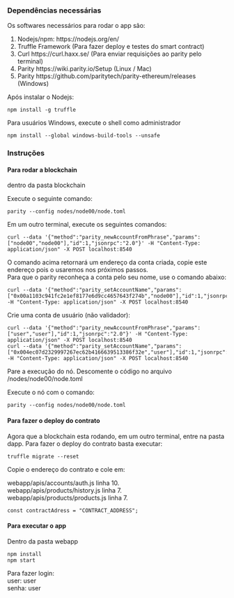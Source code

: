 ### Dependências necessárias

Os softwares necessários para rodar o app são:

<ol>
    <li> Nodejs/npm: https://nodejs.org/en/</li>
    <li> Truffle Framework (Para fazer deploy e testes do smart contract)</li>
    <li> Curl https://curl.haxx.se/ (Para enviar requisições ao parity pelo terminal) </li>
    <li> Parity https://wiki.parity.io/Setup (Linux / Mac) </li>
    <li> Parity https://github.com/paritytech/parity-ethereum/releases (Windows) </li>
</ol>

Após instalar o Nodejs: <br>

    npm install -g truffle
    
Para usuários Windows, execute o shell como administrador <br>
    
    npm install --global windows-build-tools --unsafe

### Instruções

#### Para rodar a blockchain

dentro da pasta blockchain <br>

Execute o seguinte comando: <br>

    parity --config nodes/node00/node.toml 

Em um outro terminal, execute os seguintes comandos: <br>

    curl --data '{"method":"parity_newAccountFromPhrase","params":["node00","node00"],"id":1,"jsonrpc":"2.0"}' -H "Content-Type: application/json" -X POST localhost:8540

O comando acima retornará um endereço da conta criada, copie este endereço pois o usaremos nos próximos passos. <br>
Para que o parity reconheça a conta pelo seu nome, use o comando abaixo: <br>

    curl --data '{"method":"parity_setAccountName","params":["0x00a1103c941fc2e1ef8177e6d9cc4657643f274b","node00"],"id":1,"jsonrpc":"2.0"}' -H "Content-Type: application/json" -X POST localhost:8540

Crie uma conta de usuário (não validador):

    curl --data '{"method":"parity_newAccountFromPhrase","params":["user","user"],"id":1,"jsonrpc":"2.0"}' -H "Content-Type: application/json" -X POST localhost:8540
    curl --data '{"method":"parity_setAccountName","params":["0x004ec07d2329997267ec62b4166639513386f32e","user"],"id":1,"jsonrpc":"2.0"}' -H "Content-Type: application/json" -X POST localhost:8540

Pare a execução do nó. Descomente o código no arquivo /nodes/node00/node.toml <br>

Execute o nó com o comando: <br>

    parity --config nodes/node00/node.toml 

#### Para fazer o deploy do contrato

Agora que a blockchain esta rodando, em um outro terminal, entre na pasta dapp. Para fazer o deploy do contrato basta executar: <br>

    truffle migrate --reset

Copie o endereço do contrato e cole em: <br>

webapp/apis/accounts/auth.js linha 10. <br>
webapp/apis/products/history.js linha 7. <br>
webapp/apis/products/products.js linha 7. <br>

    const contractAdress = "CONTRACT_ADDRESS";

#### Para executar o app

Dentro da pasta webapp <br>

    npm install
    npm start

Para fazer login: <br>
user: user <br>
senha: user<br>
